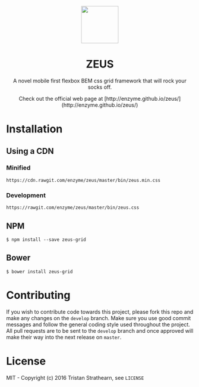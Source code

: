 <p align="center"><img src="https://cloud.githubusercontent.com/assets/2805249/18371045/e22c4614-7674-11e6-8d3a-187b47818141.png" style="width: 100px;"></p>
<h1 align="center">ZEUS</h1>
<p align="center">A novel mobile first flexbox BEM css grid framework that will rock your socks off.</p>
<p align="center">Check out the official web page at [http://enzyme.github.io/zeus/](http://enzyme.github.io/zeus/)</p>

# Installation

## Using a CDN
### Minified

`https://cdn.rawgit.com/enzyme/zeus/master/bin/zeus.min.css`

### Development

`https://rawgit.com/enzyme/zeus/master/bin/zeus.css`

## NPM
`$ npm install --save zeus-grid`

## Bower
`$ bower install zeus-grid`

# Contributing
If you wish to contribute code towards this project, please fork this repo and make any changes on the `develop` branch. Make sure you use good commit messages and follow the general coding style used throughout the project. All pull requests are to be sent to the `develop` branch and once approved will make their way into the next release on `master`.

# License
MIT - Copyright (c) 2016 Tristan Strathearn, see `LICENSE`
